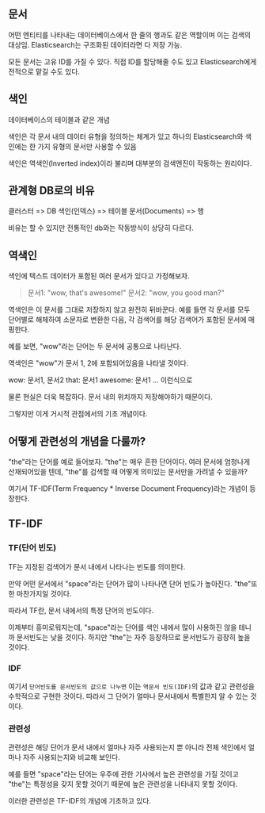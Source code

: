 
## 문서
어떤 엔티티를 나타내는 데이터베이스에서 한 줄의 행과도 같은 역할이며 이는 검색의 대상임.
Elasticsearch는 구조화된 데이터라면 다 저장 가능.

모든 문서는 고유 ID를 가질 수 있다.
직접 ID를 할당해줄 수도 있고 Elasticsearch에게 전적으로 맡길 수도 있다.

## 색인
데이터베이스의 테이블과 같은 개념

색인은 각 문서 내의 데이터 유형을 정의하는 체계가 있고 하나의 Elasticsearch와 색인에는 한 가지 유형의 문서만 사용할 수 있음

색인은 역색인(Inverted index)이라 불리며 대부분의 검색엔진이 작동하는 원리이다.

## 관계형 DB로의 비유
클러스터 => DB
색인(인덱스) => 테이블
문서(Documents) => 행

비유는 할 수 있지만 전통적인 db와는 작동방식이 상당히 다르다.

## 역색인
색인에 텍스트 데이터가 포함된 여러 문서가 있다고 가정해보자.
>문서1: "wow, that's awesome!"
>문서2: "wow, you good man?"

역색인은 이 문서를 그대로 저장하지 않고 완전히 뒤바꾼다.
예를 들면 각 문서를 모두 단어별로 해체하여 소문자로 변환한 다음, 각 검색어를 해당 검색어가 포함된 문서에 매핑한다.

예를 보면, "wow"라는 단어는 두 문서에 공통으로 나타난다.

역색인은 "wow"가 문서 1, 2에 포함되어있음을 나타낼 것이다.

wow: 문서1, 문서2
that: 문서1
awesome: 문서1
...
이런식으로


물론 현실은 더욱 복잡하다. 문서 내의 위치까지 저장해야하기 때문이다.

그렇지만 이게 거시적 관점에서의 기초 개념이다.



## 어떻게 관련성의 개념을 다룰까?
"the"라는 단어를 예로 들어보자.
"the"는 매우 흔한 단어이다. 여러 문서에 엄청나게 산재되어있을 텐데, "the"를 검색할 때 어떻게 의미있는 문서만을 가려낼 수 있을까?

여기서 TF-IDF(Term Frequency * Inverse Document Frequency)라는 개념이 등장한다.

## TF-IDF
### TF(단어 빈도)
TF는 지정된 검색어가 문서 내에서 나타나는 빈도를 의미한다.

만약 어떤 문서에서 "space"라는 단어가 많이 나타나면 단어 빈도가 높아진다.
"the"또한 마찬가지일 것이다.

따라서 TF란, 문서 내에서의 특정 단어의 빈도이다.

이제부터 흥미로워지는데, "space"라는 단어를 색인 내에서 많이 사용하진 않을 테니까 문서빈도는 낮을 것이다. 하지만 "the"는 자주 등장하므로 문서빈도가 굉장히 높을 것이다.

### IDF
여기서 `단어빈도를 문서빈도의 값으로 나누면` 이는 `역문서 빈도(IDF)`의 값과 같고 관련성을 수학적으로 구현한 것이다. 따라서 그 단어가 얼마나 문서내에서 특별한지 알 수 있는 것이다.

### 관련성
관련성은 해당 단어가 문서 내에서 얼마나 자주 사용되는지 뿐 아니라 전체 색인에서 얼마나 자주 사용되는지와 비교해 보인다.

예를 들면 "space"라는 단어는 우주에 관한 기사에서 높은 관련성을 가질 것이고 "the"는 특정성을 갖지 못할 것이기 때문에 높은 관련성을 나타내지 못할 것이다.

이러한 관련성은 TF-IDF의 개념에 기초하고 있다.